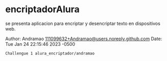 # encriptadorAlura

se presenta  aplicacion para encriptar y desencriptar  texto en dispositivos web.

Author: Andramao <111099632+Andramao@users.noreply.github.com>
Date:   Tue Jan 24 22:15:46 2023 -0500

    Challengue 1 alura_encriptador/andramao
